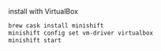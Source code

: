 install with VirtualBox
```bash
brew cask install minishift
minishift config set vm-driver virtualbox
minishift start
```
